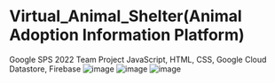 # Virtual_Animal_Shelter(Animal Adoption Information Platform)
Google SPS 2022 Team Project
JavaScript, HTML, CSS, Google Cloud Datastore, Firebase
![image](https://user-images.githubusercontent.com/87431812/181860691-7c01f62a-5357-4381-bcaf-6cad3d588735.png)
![image](https://user-images.githubusercontent.com/87431812/181860792-518e4563-5cb2-4d57-8a37-eb1f30033312.png)
![image](https://user-images.githubusercontent.com/87431812/181860815-313af4a1-099a-44d4-87c3-3b6bc5f34eff.png)
